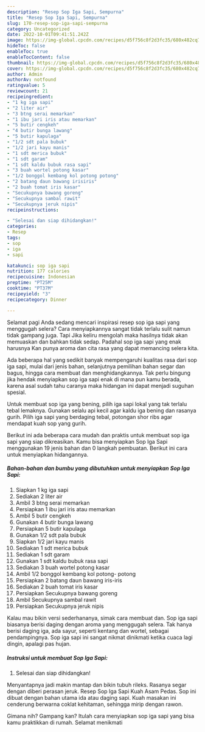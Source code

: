 ```yaml
---
description: "Resep Sop Iga Sapi, Sempurna"
title: "Resep Sop Iga Sapi, Sempurna"
slug: 170-resep-sop-iga-sapi-sempurna
category: Uncategorized
date: 2022-10-01T09:41:51.242Z
image: https://img-global.cpcdn.com/recipes/d5f756c8f2d3fc35/680x482cq70/sop-iga-sapi-foto-resep-utama.jpg
hideToc: false
enableToc: true
enableTocContent: false
thumbnail: https://img-global.cpcdn.com/recipes/d5f756c8f2d3fc35/680x482cq70/sop-iga-sapi-foto-resep-utama.jpg
cover: https://img-global.cpcdn.com/recipes/d5f756c8f2d3fc35/680x482cq70/sop-iga-sapi-foto-resep-utama.jpg
author: Admin
authorAv: notfound
ratingvalue: 5
reviewcount: 21
recipeingredient:
- "1 kg iga sapi"
- "2 liter air"
- "3 btng serai memarkan"
- "1 ibu jari iris atau memarkan"
- "5 butir cengkeh"
- "4 butir bunga lawang"
- "5 butir kapulaga"
- "1/2 sdt pala bubuk"
- "1/2 jari kayu manis"
- "1 sdt merica bubuk"
- "1 sdt garam"
- "1 sdt kaldu bubuk rasa sapi"
- "3 buah wortel potong kasar"
- "1/2 bonggol kembang kol potong potong"
- "2 batang daun bawang irisiris"
- "2 buah tomat iris kasar"
- "Secukupnya bawang goreng"
- "Secukupnya sambal rawit"
- "Secukupnya jeruk nipis"
recipeinstructions:

- "Selesai dan siap dihidangkan!"
categories:
- Resep
tags:
- sop
- iga
- sapi

katakunci: sop iga sapi 
nutrition: 177 calories
recipecuisine: Indonesian
preptime: "PT25M"
cooktime: "PT37M"
recipeyield: "3"
recipecategory: Dinner

---
```



Selamat pagi Anda sedang mencari inspirasi resep sop iga sapi yang menggugah selera? Cara menyiapkannya sangat tidak terlalu sulit namun tidak gampang juga. Tapi Jika keliru mengolah maka hasilnya tidak akan memuaskan dan bahkan tidak sedap. Padahal sop iga sapi yang enak harusnya Kan punya aroma dan cita rasa yang dapat memancing selera kita.


Ada beberapa hal yang sedikit banyak mempengaruhi kualitas rasa dari sop iga sapi, mulai dari jenis bahan, selanjutnya pemilihan bahan segar dan bagus, hingga cara membuat dan menghidangkannya. Tak perlu bingung jika hendak menyiapkan sop iga sapi enak di mana pun kamu berada, karena asal sudah tahu caranya maka hidangan ini dapat menjadi suguhan spesial.

Untuk membuat sop iga yang bening, pilih iga sapi lokal yang tak terlalu tebal lemaknya. Gunakan selalu api kecil agar kaldu iga bening dan rasanya gurih. Pilih iga sapi yang berdaging tebal, potongan shor ribs agar mendapat kuah sop yang gurih.


Berikut ini ada beberapa cara mudah dan praktis untuk membuat sop iga sapi yang siap dikreasikan. Kamu bisa menyiapkan Sop Iga Sapi menggunakan 19 jenis bahan dan 0 langkah pembuatan. Berikut ini cara untuk menyiapkan hidangannya.

<!--inarticleads1-->

##### Bahan-bahan dan bumbu yang dibutuhkan untuk menyiapkan Sop Iga Sapi:

1. Siapkan 1 kg iga sapi
1. Sediakan 2 liter air
1. Ambil 3 btng serai memarkan
1. Persiapkan 1 ibu jari iris atau memarkan
1. Ambil 5 butir cengkeh
1. Gunakan 4 butir bunga lawang
1. Persiapkan 5 butir kapulaga
1. Gunakan 1/2 sdt pala bubuk
1. Siapkan 1/2 jari kayu manis
1. Sediakan 1 sdt merica bubuk
1. Sediakan 1 sdt garam
1. Gunakan 1 sdt kaldu bubuk rasa sapi
1. Sediakan 3 buah wortel potong kasar
1. Ambil 1/2 bonggol kembang kol potong- potong
1. Persiapkan 2 batang daun bawang iris-iris
1. Sediakan 2 buah tomat iris kasar
1. Persiapkan Secukupnya bawang goreng
1. Ambil Secukupnya sambal rawit
1. Persiapkan Secukupnya jeruk nipis


Kalau mau bikin versi sederhananya, simak cara membuat dan. Sop iga sapi biasanya berisi daging dengan aroma yang menggugah selera. Tak hanya berisi daging iga, ada sayur, seperti kentang dan wortel, sebagai pendampingnya. Sop iga sapi ini sangat nikmat dinikmati ketika cuaca lagi dingin, apalagi pas hujan. 

<!--inarticleads2-->

##### Instruksi untuk membuat Sop Iga Sapi:


1. Selesai dan siap dihidangkan!

Menyantapnya jadi makin mantap dan bikin tubuh rileks. Rasanya segar dengan diberi perasan jeruk. Resep Sop Iga Sapi Kuah Asam Pedas. Sop ini dibuat dengan bahan utama ida atau daging sapi. Kuah masakan ini cenderung berwarna coklat kehitaman, sehingga mirip dengan rawon. 

Gimana nih? Gampang kan? Itulah cara menyiapkan sop iga sapi yang bisa kamu praktikkan di rumah. Selamat menikmati
